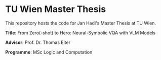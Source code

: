 # TU Wien Master Thesis
This repository hosts the code for Jan Hadl's Master Thesis at TU Wien. 

**Title**: From Zero(-shot) to Hero: Neural-Symbolic VQA with VLM Models

**Advisor**: Prof. Dr. Thomas Eiter

**Programme**: MSc Logic and Computation
